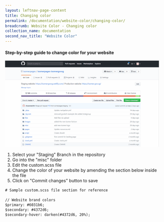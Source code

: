 ```yaml
---
layout: leftnav-page-content
title: Changing color
permalink: /documentation/website-color/changing-color/
breadcrumb: Website Color - Changing color
collection_name: documentation
second_nav_title: "Website Color"
---
```

#### **Step-by-step guide to change color for your website**
![How to change the colors for your website](/images/resources/website-color-change.gif)

1. Select your "Staging" Branch in the repository
2. Go into the "misc" folder
3. Edit the custom.scss file
4. Change the color of your website by amending the section below inside the file
5. Click on "Commit changes" button to save

```
# Sample custom.scss file section for reference

// Website brand colors
$primary: #6031b6;
$secondary: #4372d6;
$secondary-hover: darken(#4372d6, 20%);
```
